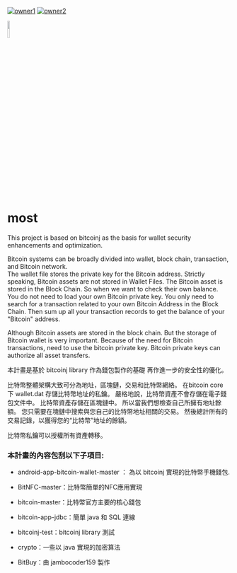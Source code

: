 [![owner1](https://img.shields.io/badge/Powered%20by-PW--Chen-blue.svg?style=flat)](https://github.com/PW-Chen)
[![owner2](https://img.shields.io/badge/Powered%20by-jambocoder159-blue.svg?style=flat)](https://github.com/jambocoder159)

<img src="https://raw.githubusercontent.com/PW-Chen/most/master/image/Bitcoin_Logo.png" width="10%" height="10%">     

# most
This project is based on bitcoinj as the basis for wallet security enhancements and optimization.

Bitcoin systems can be broadly divided into wallet, block chain, transaction, and Bitcoin network. 	
The wallet file stores the private key for the Bitcoin address. Strictly speaking, Bitcoin assets are not stored in Wallet Files. The Bitcoin asset is stored in the Block Chain. So when we want to check their own balance. You do not need to load your own Bitcoin private key. You only need to search for a transaction related to your own Bitcoin Address in the Block Chain. Then sum up all your transaction records to get the balance of your "Bitcoin" address.

Although Bitcoin assets are stored in the block chain. But the storage of Bitcoin wallet is very important. Because of the need for Bitcoin transactions, need to use the bitcoin private key. Bitcoin private keys can authorize all asset transfers.

本計畫是基於 bitcoinj library 作為錢包製作的基礎 再作進一步的安全性的優化。

比特幣整體架構大致可分為地址，區塊鏈，交易和比特幣網絡。
在bitcoin core 下 wallet.dat 存儲比特幣地址的私鑰。 嚴格地說，比特幣資產不會存儲在電子錢包文件中。 比特幣資產存儲在區塊鏈中。 所以當我們想檢查自己所擁有地址餘額。  您只需要在塊鏈中搜索與您自己的比特幣地址相關的交易。 然後總計所有的交易記錄，以獲得您的“比特幣”地址的餘額。

比特幣私鑰可以授權所有資產轉移。

### 本計畫的內容包刮以下子項目:

 * android-app-bitcoin-wallet-master ： 為以 bitcoinj 實現的比特幣手機錢包.

 * BitNFC-master：比特幣簡單的NFC應用實現

 * bitcoin-master：比特幣官方主要的核心錢包

 * bitcoin-app-jdbc：簡單 java 和 SQL 連線

 * bitcoinj-test：bitcoinj library 測試

 * crypto：一些以 java 實現的加密算法

 * BitBuy：由 jambocoder159 製作
